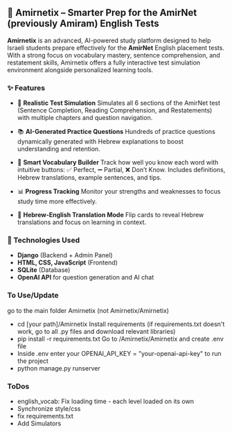 ## 📘 Amirnetix – Smarter Prep for the AmirNet (previously Amiram) English Tests

**Amirnetix** is an advanced, AI-powered study platform designed to help Israeli students prepare effectively for the **AmirNet** English placement tests. With a strong focus on vocabulary mastery, sentence comprehension, and restatement skills, Amirnetix offers a fully interactive test simulation environment alongside personalized learning tools.

### ✨ Features

* 🎯 **Realistic Test Simulation**
  Simulates all 6 sections of the AmirNet test (Sentence Completion, Reading Comprehension, and Restatements) with multiple chapters and question navigation.

* 📚 **AI-Generated Practice Questions**
  Hundreds of practice questions dynamically generated with Hebrew explanations to boost understanding and retention.

* 🧠 **Smart Vocabulary Builder**
  Track how well you know each word with intuitive buttons: ✅ Perfect, ➖ Partial, ❌ Don’t Know. Includes definitions, Hebrew translations, example sentences, and tips.

* 📊 **Progress Tracking**
  Monitor your strengths and weaknesses to focus study time more effectively.

* 📝 **Hebrew-English Translation Mode**
  Flip cards to reveal Hebrew translations and focus on learning in context.

### 🚀 Technologies Used

* **Django** (Backend + Admin Panel)
* **HTML, CSS, JavaScript** (Frontend)
* **SQLite** (Database)
* **OpenAI API** for question generation and AI chat

### To Use/Update
go to the main folder Amirnetix (not Amirnetix/Amirnetix)
* cd [your path]/Amirnetix
Install requirements (if requirements.txt doesn't work, go to all .py files and download relevant libraries)
* pip install -r requirements.txt
Go to /Amirnetix/Amirnetix and create .env file
* Inside .env enter your OPENAI_API_KEY = "your-openai-api-key"
to run the project
* python manage.py runserver


### ToDos

* english_vocab: Fix loading time - each level loaded on its own
* Synchronize style/css
* fix requirements.txt
* Add Simulators